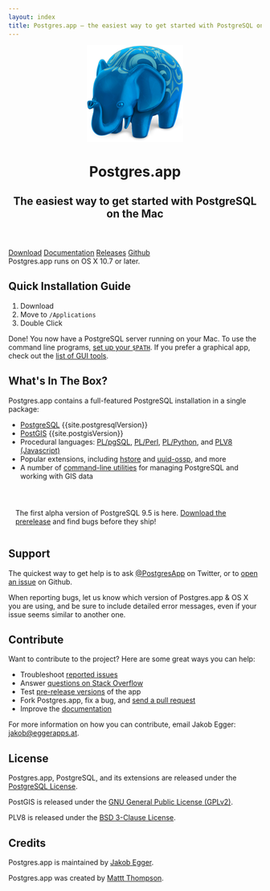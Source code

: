 ```yaml
---
layout: index
title: Postgres.app – the easiest way to get started with PostgreSQL on the Mac
---
```


<header>
	<img src="/img/PostgresAppIconLarge.png" width="192" height="192" alt="Postgres.app Icon" itemprop="image">
	<hgroup>
	  <h1 itemprop="name">Postgres.app</h1>
	  <h2 itemprop="description">The easiest way to get started with PostgreSQL on the Mac</h2>
	</hgroup>
</header>

<div class="buttons">
	<a href="{{ site.downloadLocation }}" onclick="trackOutboundLink(this.href,'download');return false;" class="btn btn-primary btn-lg"><span class="glyphicon glyphicon-download-alt"></span> Download</a>
	<a href="/documentation/" class="btn btn-default btn-lg"><span class="glyphicon glyphicon-book"></span> Documentation</a>
	<a href="https://github.com/PostgresApp/PostgresApp/releases" onclick="trackOutboundLink(this.href);return false;" class="btn btn-default btn-lg"><span class="glyphicon glyphicon-list"></span> Releases</a>
	<a href="https://github.com/postgresapp/postgresapp" onclick="trackOutboundLink(this.href);return false;" class="btn btn-default btn-lg"><span class="glyphicon glyphicon-cloud"></span> Github</a>
</div>

<div id="requirements">Postgres.app runs on OS X 10.7 or later.</div>


Quick Installation Guide
-----------------
1. Download
2. Move to `/Applications`
3. Double Click

Done! You now have a PostgreSQL server running on your Mac.
To use the command line programs, [set up your `$PATH`](documentation/cli-tools.html).
If you prefer a graphical app, check out the [list of GUI tools](documentation/gui-tools.html).


What's In The Box?
------------------

Postgres.app contains a full-featured PostgreSQL installation in a single package:

- [PostgreSQL](http://www.postgresql.org) {{site.postgresqlVersion}}
- [PostGIS](http://postgis.net) {{site.postgisVersion}}
- Procedural languages: [PL/pgSQL](http://www.postgresql.org/docs/9.4/static/plpgsql.html), [PL/Perl](http://www.postgresql.org/docs/9.4/static/plperl.html), [PL/Python](http://www.postgresql.org/docs/9.4/static/plpython.html), and [PLV8 (Javascript)](https://code.google.com/p/plv8js/wiki/PLV8)
- Popular extensions, including [hstore](http://www.postgresql.org/docs/9.4/static/hstore.html) and [uuid-ossp](http://www.postgresql.org/docs/devel/static/uuid-ossp.html), and more
- A number of [command-line utilities](documentation/cli-tools.html) for managing PostgreSQL and working with GIS data

<p class="bg-info" style="padding:1em;margin-top:3em;">
	The first alpha version of PostgreSQL 9.5 is here.
	<a href="https://github.com/PostgresApp/PostgresApp/releases/" onclick="trackOutboundLink(this.href,'download-prerelease');return false;">Download the prerelease</a> and find bugs before they ship!
</p>

Support
-------

The quickest way to get help is to ask [@PostgresApp](https://twitter.com/PostgresApp) on Twitter, or to [open an issue](https://github.com/postgresapp/postgresapp/issues) on Github.

When reporting bugs, let us know which version of Postgres.app & OS X you are using, and be sure to include detailed error messages, even if your issue seems similar to another one.

Contribute
----------

Want to contribute to the project? Here are some great ways you can help:

- Troubleshoot [reported issues](https://github.com/postgresapp/postgresapp/issues)
- Answer [questions on Stack Overflow](http://stackoverflow.com/questions/tagged/postgres.app)
- Test [pre-release versions](https://github.com/PostgresApp/PostgresApp/releases) of the app
- Fork Postgres.app, fix a bug, and [send a pull request](https://github.com/PostgresApp/PostgresApp/pulls)
- Improve the [documentation](https://github.com/PostgresApp/postgresapp.github.io/tree/master/documentation)

For more information on how you can contribute, email Jakob Egger: <jakob@eggerapps.at>.

License
-------

Postgres.app, PostgreSQL, and its extensions are released under the [PostgreSQL License](http://www.postgresql.org/about/licence/).

PostGIS is released under the [GNU General Public License (GPLv2)](http://opensource.org/licenses/gpl-2.0).

PLV8 is released under the [BSD 3-Clause License](http://opensource.org/licenses/BSD-3-Clause).

Credits
-------

Postgres.app is maintained by [Jakob Egger](https://github.com/jakob).

Postgres.app was created by [Mattt Thompson](https://github.com/mattt).
